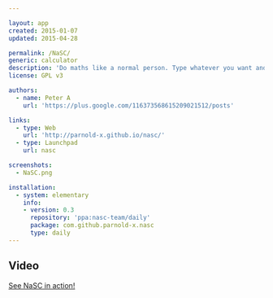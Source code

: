 ```yaml
---

layout: app
created: 2015-01-07
updated: 2015-04-28

permalink: /NaSC/
generic: calculator
description: 'Do maths like a normal person. Type whatever you want and the app smartly figures it out. You can even plug those answers into future equations and if that answer changes, so do the equations.'
license: GPL v3

authors:
  - name: Peter A
    url: 'https://plus.google.com/116373568615209021512/posts'

links:
  - type: Web
    url: 'http://parnold-x.github.io/nasc/'
  - type: Launchpad
    url: nasc

screenshots:
  - NaSC.png

installation:
  - system: elementary
    info:
    - version: 0.3
      repository: 'ppa:nasc-team/daily'
      package: com.github.parnold-x.nasc
      type: daily
---
```


## Video
[See NaSC in action!](https://dl.dropboxusercontent.com/u/28321853/screencast1411074345.webm)
